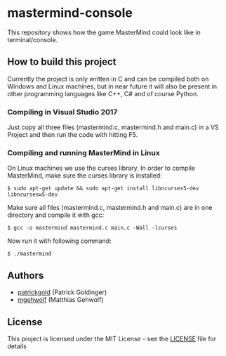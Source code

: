 # mastermind-console

This repository shows how the game MasterMind could look like in terminal/console.

## How to build this project

Currently the project is only written in C and can be compiled both on Windows and Linux machines, but in near future it will also be present in other programming languages like C++, C# and of course Python.

### Compiling in Visual Studio 2017

Just copy all three files (mastermind.c, mastermind.h and main.c) in a VS Project and then run the code with hitting F5.

### Compiling and running MasterMind in Linux

On Linux machines we use the curses library. In order to compile MasterMind, make sure the curses library is installed:

```
$ sudo apt-get update && sudo apt-get install libncurses5-dev libncursesw5-dev
```

Make sure all files (mastermind.c, mastermind.h and main.c) are in one directory and compile it with gcc:

```
$ gcc -o mastermind mastermind.c main.c -Wall -lcurses
```
Now run it with following command:

```
$ ./mastermind
```

## Authors

- [patrickgold](https://github.com/patrickgold) (Patrick Goldinger)
- [mgehwolf](https://github.com/mgehwolf) (Matthias Gehwolf)

## License

This project is licensed under the MIT License - see the [LICENSE](LICENSE) file for details
